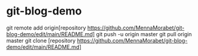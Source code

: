 # git-blog-demo
git remote add origin[repository https://github.com/MennaMorabet/git-blog-demo/edit/main/README.md]
git push -u origin master
git pull origin master
git clone [repository https://github.com/MennaMorabet/git-blog-demo/edit/main/README.md]
